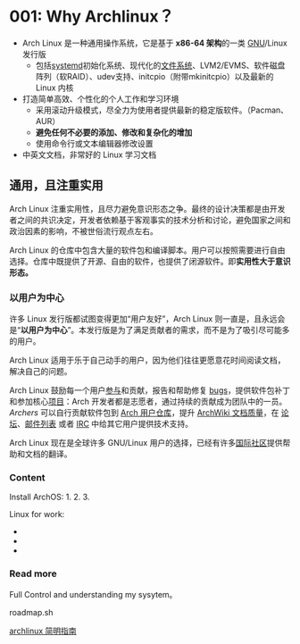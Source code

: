 # 001: Why Archlinux？

- Arch Linux 是一种通用操作系统，它是基于 **x86-64 架构**的一类 [GNU](https://wiki.archlinuxcn.org/wiki/GNU)/Linux 发行版
   - 包括[systemd](https://wiki.archlinuxcn.org/wiki/Systemd)初始化系统、现代化的[文件系统](https://wiki.archlinuxcn.org/wiki/File_systems)、LVM2/EVMS、软件磁盘阵列（软RAID）、udev支持、initcpio（附带mkinitcpio）以及最新的 Linux 内核
- 打造简单高效、个性化的个人工作和学习环境
   - 采用滚动升级模式，尽全力为使用者提供最新的稳定版软件。（Pacman、AUR）
   - **避免任何不必要的添加、修改和复杂化的增加**
   - 使用命令行或文本编辑器修改设置
- 中英文文档，非常好的 Linux 学习文档

## 通用，且注重实用

Arch Linux 注重实用性，且尽力避免意识形态之争。最终的设计决策都是由开发者之间的共识决定，开发者依赖基于客观事实的技术分析和讨论，避免国家之间和政治因素的影响，不被世俗流行观点左右。

Arch Linux 的仓库中包含大量的软件包和编译脚本。用户可以按照需要进行自由选择。仓库中既提供了开源、自由的软件，也提供了闭源软件。即**实用性大于意识形态。**

### 以用户为中心

许多 Linux 发行版都试图变得更加“用户友好”，Arch Linux 则一直是，且永远会是“**以用户为中心**”。本发行版是为了满足贡献者的需求，而不是为了吸引尽可能多的用户。

Arch Linux 适用于乐于自己动手的用户，因为他们往往更愿意花时间阅读文档，解决自己的问题。

Arch Linux 鼓励每一个用户[参与](https://wiki.archlinuxcn.org/wiki/Getting_involved)和贡献，报告和帮助修复 [bugs](https://bugs.archlinux.org/)，提供软件包补丁和参加核心[项目](https://gitlab.archlinux.org/)：Arch 开发者都是志愿者，通过持续的贡献成为团队中的一员。*Archers* 可以自行贡献软件包到 [Arch 用户仓库](https://wiki.archlinuxcn.org/wiki/Arch_User_Repository)，提升 [ArchWiki 文档质量](https://wiki.archlinuxcn.org/wiki/Main_page)，在 [论坛](https://bbs.archlinux.org/)、[邮件列表](https://lists.archlinux.org/mailman3/lists/) 或者 [IRC](https://wiki.archlinuxcn.org/wiki/IRC_channels) 中给其它用户提供技术支持。

Arch Linux 现在是全球许多 GNU/Linux 用户的选择，已经有许多[国际社区](https://wiki.archlinuxcn.org/wiki/International_communities)提供帮助和文档的翻译。


### Content

Install ArchOS:
1.
2.
3.

Linux for work:

- 
- 
- 

### Read more

Full Control and understanding my sysytem。

roadmap.sh

[archlinux 简明指南](https://arch.icekylin.online/guide/)


